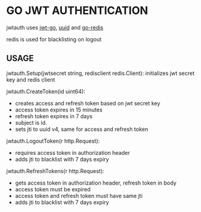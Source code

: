 # GO JWT AUTHENTICATION

jwtauth uses [jwt-go](https://github.com/dgrijalva/jwt-go), [uuid](https://github.com/twinj/uuid) and [go-redis](https://github.com/go-redis/redis)

redis is used for blacklisting on logout

## USAGE
jwtauth.Setup(jwtsecret string, redisclient redis.Client): initializes jwt secret key and redis client

jwtauth.CreateToken(id uint64): 
* creates access and refresh token based on jwt secret key
* access token expires in 15 minutes
* refresh token expires in 7 days
* subject is id. 
* sets jti to uuid v4, same for access and refresh token

jwtauth.LogoutToken(r http.Request):
* requires access token in authorization header
* adds jti to blacklist with 7 days expiry

jwtauth.RefreshTokens(r http.Request):
* gets access token in authorization header, refresh token in body
* access token must be expired
* access token and refresh token must have same jti
* adds jti to blacklist with 7 days expiry
